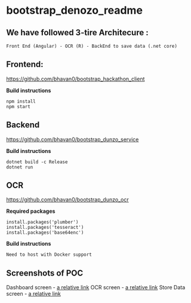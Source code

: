 # bootstrap_denozo_readme

## We have followed 3-tire Architecure :
```
Front End (Angular) - OCR (R) - BackEnd to save data (.net core)
```

## Frontend:
https://github.com/bhavan0/bootstrap_hackathon_client

**Build instructions**
```
npm install
npm start
```

## Backend
https://github.com/bhavan0/bootstrap_dunzo_service

**Build instructions**
```
dotnet build -c Release
dotnet run
```
## OCR
https://github.com/bhavan0/bootstrap_dunzo_ocr

**Required packages**
```
install.packages('plumber')
install.packages('tesseract')
install.packages('base64enc')
```
**Build instructions**
```
Need to host with Docker support
```
## Screenshots of POC
Dashboard screen - [a relative link](screen1.png)
OCR screen - [a relative link](screen2.png)
Store Data screen - [a relative link](screen3.png)
